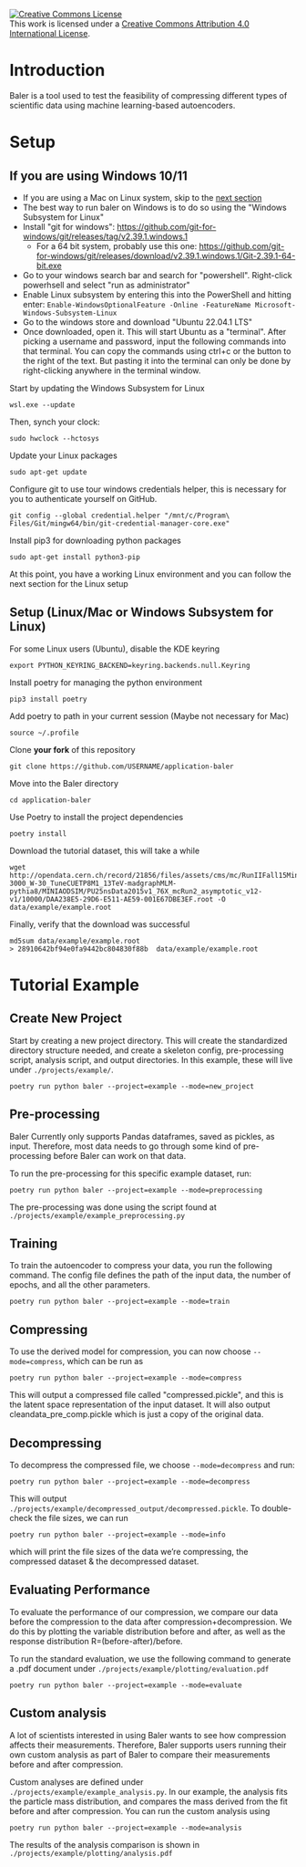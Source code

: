 <a rel="license" href="http://creativecommons.org/licenses/by/4.0/"><img alt="Creative Commons License" style="border-width:0" src="https://i.creativecommons.org/l/by/4.0/88x31.png" /></a><br />This work is licensed under a <a rel="license" href="http://creativecommons.org/licenses/by/4.0/">Creative Commons Attribution 4.0 International License</a>.

# Introduction
Baler is a tool used to test the feasibility of compressing different types of scientific data using machine learning-based autoencoders.


# Setup <a name="setup"></a>
## If you are using Windows 10/11
* If you are using a Mac on Linux system, skip to the [next section](#linux)
* The best way to run baler on Windows is to do so using the "Windows Subsystem for Linux"
* Install "git for windows": https://github.com/git-for-windows/git/releases/tag/v2.39.1.windows.1
  * For a 64 bit system, probably use this one: https://github.com/git-for-windows/git/releases/download/v2.39.1.windows.1/Git-2.39.1-64-bit.exe
* Go to your windows search bar and search for "powershell". Right-click powerhsell and select "run as administrator"
* Enable Linux subsystem by entering this into the PowerShell and hitting enter: `Enable-WindowsOptionalFeature -Online -FeatureName Microsoft-Windows-Subsystem-Linux`
* Go to the windows store and download "Ubuntu 22.04.1 LTS"
* Once downloaded, open it. This will start Ubuntu as a "terminal". After picking a username and password, input the following commands into that terminal. You can copy the commands using ctrl+c or the button to the right of the text. But pasting it into the terminal can only be done by right-clicking anywhere in the terminal window.

Start by updating the Windows Subsystem for Linux
```console
wsl.exe --update
```
Then, synch your clock:
```console
sudo hwclock --hctosys
```
Update your Linux packages
```console
sudo apt-get update
```
Configure git to use tour windows credentials helper, this is necessary for you to authenticate yourself on GitHub.
```console
git config --global credential.helper "/mnt/c/Program\ Files/Git/mingw64/bin/git-credential-manager-core.exe"
```
Install pip3 for downloading python packages
```console
sudo apt-get install python3-pip
```
At this point, you have a working Linux environment and you can follow the next section for the Linux setup

## Setup (Linux/Mac or Windows Subsystem for Linux) <a name="linux"></a>
For some Linux users (Ubuntu), disable the KDE keyring
```console
export PYTHON_KEYRING_BACKEND=keyring.backends.null.Keyring
```
Install poetry for managing the python environment
```console
pip3 install poetry
```
Add poetry to path in your current session (Maybe not necessary for Mac)
```console
source ~/.profile
```
Clone **your fork** of this  repository
```console
git clone https://github.com/USERNAME/application-baler
```
Move into the Baler directory
```console
cd application-baler
```
Use Poetry to install the project dependencies
```console
poetry install
```
Download the tutorial dataset, this will take a while
```console
wget http://opendata.cern.ch/record/21856/files/assets/cms/mc/RunIIFall15MiniAODv2/ZprimeToTT_M-3000_W-30_TuneCUETP8M1_13TeV-madgraphMLM-pythia8/MINIAODSIM/PU25nsData2015v1_76X_mcRun2_asymptotic_v12-v1/10000/DAA238E5-29D6-E511-AE59-001E67DBE3EF.root -O data/example/example.root
```
Finally, verify that the download was successful
```console 
md5sum data/example/example.root 
> 28910642bf94e0fa9442bc804830f88b  data/example/example.root
```

# Tutorial Example  <a name="tutorial"></a>
## Create New Project 
Start by creating a new project directory. This will create the standardized directory structure needed, and create a skeleton config, pre-processing script, analysis script, and output directories. In this example, these will live under `./projects/example/`.
```console
poetry run python baler --project=example --mode=new_project
```

## Pre-processing
Baler Currently only supports Pandas dataframes, saved as pickles, as input. Therefore, most data needs to go through some kind of pre-processing before Baler can work on that data.

To run the pre-processing for this specific example dataset, run:
```console
poetry run python baler --project=example --mode=preprocessing
```
The pre-processing was done using the script found at `./projects/example/example_preprocessing.py`

## Training
To train the autoencoder to compress your data, you run the following command. The config file defines the path of the input data, the number of epochs, and all the other parameters.
```console
poetry run python baler --project=example --mode=train
```

## Compressing
To use the derived model for compression, you can now choose ``--mode=compress``, which can be run as
```console
poetry run python baler --project=example --mode=compress
```
This will output a compressed file called "compressed.pickle", and this is the latent space representation of the input dataset. It will also output cleandata_pre_comp.pickle which is just a copy of the original data.

## Decompressing
To decompress the compressed file, we choose ``--mode=decompress`` and run:
```console
poetry run python baler --project=example --mode=decompress
```
This will output ``./projects/example/decompressed_output/decompressed.pickle``. To double-check the file sizes, we can run
```console
poetry run python baler --project=example --mode=info
```
which will print the file sizes of the data we’re compressing, the compressed dataset & the decompressed dataset.

## Evaluating Performance
To evaluate the performance of our compression, we compare our data before the compression to the data after compression+decompression. We do this by plotting the variable distribution before and after, as well as the response distribution R=(before-after)/before.

To run the standard evaluation, we use the following command to generate a .pdf document under ``./projects/example/plotting/evaluation.pdf``

```console
poetry run python baler --project=example --mode=evaluate
```

## Custom analysis
A lot of scientists interested in using Baler wants to see how compression affects their measurements. Therefore, Baler supports users running their own custom analysis as part of Baler to compare their measurements before and after compression.

Custom analyses are defined under ``./projects/example/example_analysis.py``. In our example, the analysis fits the particle mass distribution, and compares the mass derived from the fit before and after compression. You can run the custom analysis using

```console
poetry run python baler --project=example --mode=analysis
```

The results of the analysis comparison is shown in ``./projects/example/plotting/analysis.pdf``
